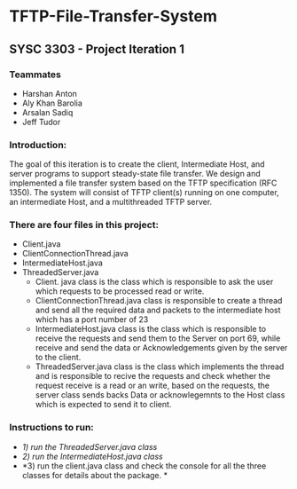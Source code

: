 # TFTP-File-Transfer-System
## SYSC 3303 - Project Iteration 1

### Teammates 
 * Harshan Anton
 * Aly Khan Barolia
 * Arsalan Sadiq
 * Jeff Tudor

### Introduction:
The goal of this iteration is to create the client, Intermediate Host, and server programs to support steady-state file transfer. We design and implemented a file transfer system based on the TFTP specification (RFC 1350). The system will consist of TFTP client(s) running on one computer, an intermediate Host, and a multithreaded TFTP server. 



### There are four files in this project:
 * Client.java
 * ClientConnectionThread.java
 * IntermediateHost.java
 * ThreadedServer.java
    * Client. java class is the class which is responsible to ask the user which requests to be processed read or write.
    * ClientConnectionThread.java class is responsible to create a thread and send all the required data and packets to the intermediate host which has a port number of 23
    * IntermediateHost.java class is the class which is responsible to receive the requests and send them to the Server on port 69, while receive and send the data or Acknowledgements given by the server to the client.
    * ThreadedServer.java class is the class which implements the thread and is responsible to recive the requests and check whether the request receive is a read or an write, based on the requests, the server class sends backs Data or acknowlegemnts to the Host class which is expected to send it to client. 

### Instructions to run:

 * *1) run the ThreadedServer.java class*
 * *2) run the IntermediateHost.java class*
 * *3) run the client.java class and check the console for all the three classes for details about the package. *
